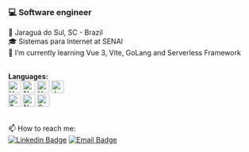 
### 💻 Software engineer

📌 Jaraguá do Sul, SC - Brazil<br>
🎓 Sistemas para Internet at SENAI<br>
🌱 I’m currently learning Vue 3, Vite, GoLang and Serverless Framework <br><br>

**Languages:** <br>
[]()
<img src="https://img.shields.io/badge/Vue.js-2E2F30?logo=vue.js&logoColor=4FC08D" alt="Vue.js logo" title="Vue.js" height="25" />
<img src="https://img.shields.io/badge/Nuxt.js-2E2F30?logo=nuxt.js&logoColor=4FC08D" alt="Nuxt.js logo" title="Nuxt.js" height="25" />
<img src="https://img.shields.io/badge/React-2E2F30?logo=react&logoColor=61dafb" alt="Vue.js logo" title="Vue.js" height="25" />
<img src="https://img.shields.io/badge/JavaScript-2E2F30?logo=javascript&logoColor=F7DF1E" alt="JavaScript logo" title="JavaScript" height="25" /><br>
<img src="https://img.shields.io/badge/TypeScript-2E2F30?logo=typescript&logoColor=3178C6" alt="TypeScript logo" title="TypeScript" height="25" />
<img src="https://img.shields.io/badge/Node.js-2E2F30?logo=node.js&logoColor=339933" alt="Node.js logo" title="Node.js" height="25" />
<img src="https://img.shields.io/badge/Serverless-2E2F30?logo=serverless" alt="Serverless logo" title="Serverless" height="25" />


<br> 📫 How to reach me: <br>
[![Linkedin Badge](https://img.shields.io/badge/-LinkedIn-blue?style=flat-square&logo=Linkedin&logoColor=white&link=https://www.linkedin.com/in/douglas-blank/?locale=en_US)](https://www.linkedin.com/in/douglas-blank/?locale=pt_br)
[![Email Badge](https://img.shields.io/badge/-Gmail-EEE?style=flat-square&logo=Gmail&link=douglasblank1@gmail.com)](mailto:douglasblank1@gmail.com)
